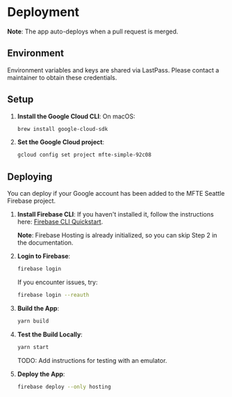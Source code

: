 # Deployment

**Note**: The app auto-deploys when a pull request is merged.

## Environment

Environment variables and keys are shared via LastPass. Please contact a maintainer to obtain these credentials.

## Setup

1. **Install the Google Cloud CLI**:
   On macOS:

   ```bash
   brew install google-cloud-sdk
   ```

2. **Set the Google Cloud project**:
   ```bash
   gcloud config set project mfte-simple-92c08
   ```

## Deploying

You can deploy if your Google account has been added to the MFTE Seattle Firebase project.

1. **Install Firebase CLI**:
   If you haven't installed it, follow the instructions here: [Firebase CLI Quickstart](https://firebase.google.com/docs/hosting/quickstart#install-cli).

   **Note**: Firebase Hosting is already initialized, so you can skip Step 2 in the documentation.

2. **Login to Firebase**:

   ```bash
   firebase login
   ```

   If you encounter issues, try:

   ```bash
   firebase login --reauth
   ```

3. **Build the App**:

   ```bash
   yarn build
   ```

4. **Test the Build Locally**:

   ```bash
   yarn start
   ```

   TODO: Add instructions for testing with an emulator.

5. **Deploy the App**:
   ```bash
   firebase deploy --only hosting
   ```
